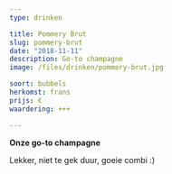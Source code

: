 ```yaml
---
type: drinken

title: Pommery Brut
slug: pommery-brut
date: "2018-11-11"
description: Go-to champagne
image: /files/drinken/pommery-brut.jpg

soort: bubbels
herkomst: frans
prijs: €
waardering: +++

---
```


**Onze go-to champagne**

Lekker, niet te gek duur, goeie combi :)
